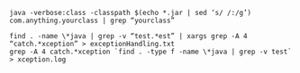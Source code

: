 ```find the jar of the className
java -verbose:class -classpath $(echo *.jar | sed ‘s/ /:/g’)  com.anything.yourclass | grep “yourclass”
```

```Quick analysis for xception handling in java code
find . -name \*java | grep -v “test.*est” | xargs grep -A 4 “catch.*xception” > exceptionHandling.txt
grep -A 4 catch.*xception `find . -type f -name \*java | grep -v test` > xception.log
```